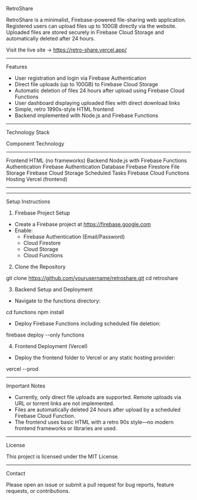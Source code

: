 RetroShare

RetroShare is a minimalist, Firebase-powered file-sharing web application. Registered users can upload files up to 100GB directly via the website. Uploaded files are stored securely in Firebase Cloud Storage and automatically deleted after 24 hours.

Visit the live site → https://retro-share.vercel.app/

---

Features

- User registration and login via Firebase Authentication
- Direct file uploads (up to 100GB) to Firebase Cloud Storage
- Automatic deletion of files 24 hours after upload using Firebase Cloud Functions
- User dashboard displaying uploaded files with direct download links
- Simple, retro 1990s-style HTML frontend
- Backend implemented with Node.js and Firebase Functions

---

Technology Stack

Component         Technology
----------------  -----------------------------
Frontend          HTML (no frameworks)
Backend           Node.js with Firebase Functions
Authentication    Firebase Authentication
Database          Firebase Firestore
File Storage      Firebase Cloud Storage
Scheduled Tasks   Firebase Cloud Functions
Hosting           Vercel (frontend)

---


---

Setup Instructions

1. Firebase Project Setup

- Create a Firebase project at https://firebase.google.com
- Enable:
  - Firebase Authentication (Email/Password)
  - Cloud Firestore
  - Cloud Storage
  - Cloud Functions

2. Clone the Repository

git clone https://github.com/yourusername/retroshare.git
cd retroshare

3. Backend Setup and Deployment

- Navigate to the functions directory:

cd functions
npm install

- Deploy Firebase Functions including scheduled file deletion:

firebase deploy --only functions

4. Frontend Deployment (Vercel)

- Deploy the frontend folder to Vercel or any static hosting provider:

vercel --prod

---

Important Notes

- Currently, only direct file uploads are supported. Remote uploads via URL or torrent links are not implemented.
- Files are automatically deleted 24 hours after upload by a scheduled Firebase Cloud Function.
- The frontend uses basic HTML with a retro 90s style—no modern frontend frameworks or libraries are used.

---

License

This project is licensed under the MIT License.

---

Contact

Please open an issue or submit a pull request for bug reports, feature requests, or contributions.
